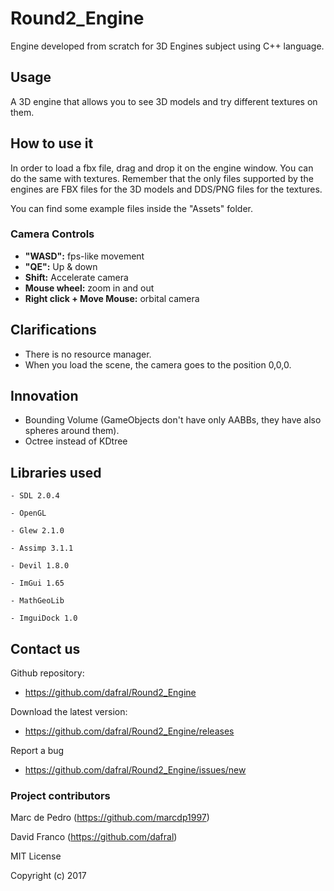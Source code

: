 # Round2_Engine

Engine developed from scratch for 3D Engines subject using C++ language. 


## Usage
A 3D engine that allows you to see 3D models and try different textures on them. 


## How to use it
In order to load a fbx file, drag and drop it on the engine window. You can do the same with textures. Remember that the only files supported by the engines are FBX files for the 3D models and DDS/PNG files for the textures.

You can find some example files inside the "Assets" folder.


### Camera Controls 
- **"WASD":** fps-like movement
- **"QE":** Up & down
- **Shift:** Accelerate camera
- **Mouse wheel:** zoom in and out
- **Right click + Move Mouse:** orbital camera

## Clarifications
- There is no resource manager.
- When you load the scene, the camera goes to the position 0,0,0.

## Innovation
- Bounding Volume (GameObjects don't have only AABBs, they have also spheres around them).
- Octree instead of KDtree


## Libraries used
	- SDL 2.0.4

	- OpenGL 

	- Glew 2.1.0

	- Assimp 3.1.1

	- Devil 1.8.0

	- ImGui 1.65 
	
	- MathGeoLib 
	
	- ImguiDock 1.0


## Contact us
Github repository:

- https://github.com/dafral/Round2_Engine

Download the latest version:

- https://github.com/dafral/Round2_Engine/releases

Report a bug

- https://github.com/dafral/Round2_Engine/issues/new

### Project contributors
Marc de Pedro (https://github.com/marcdp1997)

David Franco (https://github.com/dafral)




MIT License

Copyright (c) 2017 